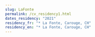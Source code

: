 ```yaml
---
slug: LaFonte
permalink: /cv_residency1.html
dates_residency: "2021"
residency_fr: "* La Fonte, Carouge, CH"
residency_en: "* La Fonte, Carouge, CH"
---
```

